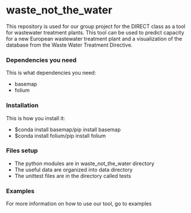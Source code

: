 
# waste_not_the_water

This repository is used for our group project for the DIRECT class as a tool for wastewater treatment plants. This tool can be used to predict capacity for a new European wastewater treatment plant and a visualization of the database from the Waste Water Treatment Directive.

### Dependencies you need

This is what dependencies you need:
* basemap
* folium

### Installation

This is how you install it:
* $conda install basemap/pip install basemap
* $conda install folium/pip install folium

### Files setup
* The python modules are in waste_not_the_water directory
* The useful data are organized into data directory
* The unittest files are in the directory called tests

### Examples

For more information on how to use our tool, go to examples
